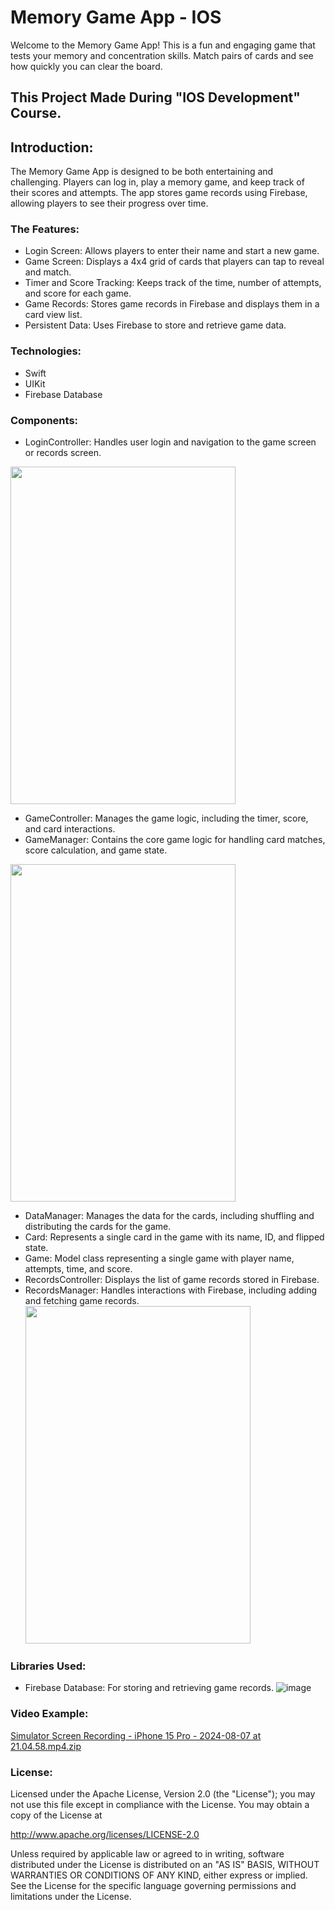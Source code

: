 # Memory Game App - IOS
  Welcome to the Memory Game App! This is a fun and engaging game that tests your memory and concentration skills.
  Match pairs of cards and see how quickly you can clear the board.

## This Project Made During "IOS Development" Course.

## Introduction:
  The Memory Game App is designed to be both entertaining and challenging.
  Players can log in, play a memory game, and keep track of their scores and attempts.
  The app stores game records using Firebase, allowing players to see their progress over time.
  
### The Features:
  * Login Screen: Allows players to enter their name and start a new game.
  * Game Screen: Displays a 4x4 grid of cards that players can tap to reveal and match.
  * Timer and Score Tracking: Keeps track of the time, number of attempts, and score for each game.
  * Game Records: Stores game records in Firebase and displays them in a card view list.
  * Persistent Data: Uses Firebase to store and retrieve game data.
 
### Technologies:
  * Swift
  * UIKit
  * Firebase Database

### Components:
  * LoginController: Handles user login and navigation to the game screen or records screen.
  <img src="https://github.com/user-attachments/assets/731fd0aa-55d4-43b9-91b4-5c7f09073955" width="360" height="540">

  * GameController: Manages the game logic, including the timer, score, and card interactions.
  * GameManager: Contains the core game logic for handling card matches, score calculation, and game state.
  <img src="https://github.com/user-attachments/assets/4b9a2052-8128-4535-9c82-b0f6ec741d50" width="360" height="540">

  * DataManager: Manages the data for the cards, including shuffling and distributing the cards for the game.
  * Card: Represents a single card in the game with its name, ID, and flipped state.
  * Game: Model class representing a single game with player name, attempts, time, and score.
  * RecordsController: Displays the list of game records stored in Firebase.
  * RecordsManager: Handles interactions with Firebase, including adding and fetching game records.
    <img src="https://github.com/user-attachments/assets/1bc6b82f-63ff-4f10-93c7-8d4514f669a1" width="360" height="540">

### Libraries Used:
  * Firebase Database: For storing and retrieving game records.
    ![image](https://github.com/user-attachments/assets/0f0b2682-aa63-44fe-85e0-91861514f6dd)

### Video Example:
[Simulator Screen Recording - iPhone 15 Pro - 2024-08-07 at 21.04.58.mp4.zip](https://github.com/user-attachments/files/16532597/Simulator.Screen.Recording.-.iPhone.15.Pro.-.2024-08-07.at.21.04.58.mp4.zip)


### License:
  Licensed under the Apache License, Version 2.0 (the "License");
  you may not use this file except in compliance with the License.
  You may obtain a copy of the License at

   http://www.apache.org/licenses/LICENSE-2.0

  Unless required by applicable law or agreed to in writing, software
  distributed under the License is distributed on an "AS IS" BASIS,
  WITHOUT WARRANTIES OR CONDITIONS OF ANY KIND, either express or implied.
  See the License for the specific language governing permissions and
  limitations under the License.


